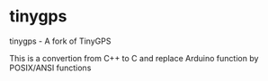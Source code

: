 tinygps
=======

tinygps - A fork of TinyGPS

 This is a convertion from C++ to C and replace Arduino function by POSIX/ANSI functions

